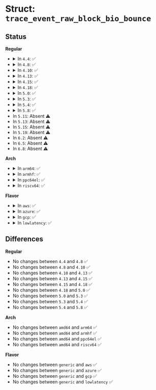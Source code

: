 # Struct: <code>trace_event_raw_block_bio_bounce</code>

## Status
<b>Regular</b>
<ul>
<li>
<details>
<summary>In <code>4.4</code>: ✅</summary>

```c
struct trace_event_raw_block_bio_bounce {
    struct trace_entry ent;
    dev_t dev;
    sector_t sector;
    unsigned int nr_sector;
    char rwbs[8];
    char comm[16];
    char __data[0];
};
```
</details>
</li>
<li>
<details>
<summary>In <code>4.8</code>: ✅</summary>

```c
struct trace_event_raw_block_bio_bounce {
    struct trace_entry ent;
    dev_t dev;
    sector_t sector;
    unsigned int nr_sector;
    char rwbs[8];
    char comm[16];
    char __data[0];
};
```
</details>
</li>
<li>
<details>
<summary>In <code>4.10</code>: ✅</summary>

```c
struct trace_event_raw_block_bio_bounce {
    struct trace_entry ent;
    dev_t dev;
    sector_t sector;
    unsigned int nr_sector;
    char rwbs[8];
    char comm[16];
    char __data[0];
};
```
</details>
</li>
<li>
<details>
<summary>In <code>4.13</code>: ✅</summary>

```c
struct trace_event_raw_block_bio_bounce {
    struct trace_entry ent;
    dev_t dev;
    sector_t sector;
    unsigned int nr_sector;
    char rwbs[8];
    char comm[16];
    char __data[0];
};
```
</details>
</li>
<li>
<details>
<summary>In <code>4.15</code>: ✅</summary>

```c
struct trace_event_raw_block_bio_bounce {
    struct trace_entry ent;
    dev_t dev;
    sector_t sector;
    unsigned int nr_sector;
    char rwbs[8];
    char comm[16];
    char __data[0];
};
```
</details>
</li>
<li>
<details>
<summary>In <code>4.18</code>: ✅</summary>

```c
struct trace_event_raw_block_bio_bounce {
    struct trace_entry ent;
    dev_t dev;
    sector_t sector;
    unsigned int nr_sector;
    char rwbs[8];
    char comm[16];
    char __data[0];
};
```
</details>
</li>
<li>
<details>
<summary>In <code>5.0</code>: ✅</summary>

```c
struct trace_event_raw_block_bio_bounce {
    struct trace_entry ent;
    dev_t dev;
    sector_t sector;
    unsigned int nr_sector;
    char rwbs[8];
    char comm[16];
    char __data[0];
};
```
</details>
</li>
<li>
<details>
<summary>In <code>5.3</code>: ✅</summary>

```c
struct trace_event_raw_block_bio_bounce {
    struct trace_entry ent;
    dev_t dev;
    sector_t sector;
    unsigned int nr_sector;
    char rwbs[8];
    char comm[16];
    char __data[0];
};
```
</details>
</li>
<li>
<details>
<summary>In <code>5.4</code>: ✅</summary>

```c
struct trace_event_raw_block_bio_bounce {
    struct trace_entry ent;
    dev_t dev;
    sector_t sector;
    unsigned int nr_sector;
    char rwbs[8];
    char comm[16];
    char __data[0];
};
```
</details>
</li>
<li>
<details>
<summary>In <code>5.8</code>: ✅</summary>

```c
struct trace_event_raw_block_bio_bounce {
    struct trace_entry ent;
    dev_t dev;
    sector_t sector;
    unsigned int nr_sector;
    char rwbs[8];
    char comm[16];
    char __data[0];
};
```
</details>
</li>
<li>
In <code>5.11</code>: Absent ⚠️
</li>
<li>
In <code>5.13</code>: Absent ⚠️
</li>
<li>
In <code>5.15</code>: Absent ⚠️
</li>
<li>
In <code>5.19</code>: Absent ⚠️
</li>
<li>
In <code>6.2</code>: Absent ⚠️
</li>
<li>
In <code>6.5</code>: Absent ⚠️
</li>
<li>
In <code>6.8</code>: Absent ⚠️
</li>
</ul>
<b>Arch</b>
<ul>
<li>
<details>
<summary>In <code>arm64</code>: ✅</summary>

```c
struct trace_event_raw_block_bio_bounce {
    struct trace_entry ent;
    dev_t dev;
    sector_t sector;
    unsigned int nr_sector;
    char rwbs[8];
    char comm[16];
    char __data[0];
};
```
</details>
</li>
<li>
<details>
<summary>In <code>armhf</code>: ✅</summary>

```c
struct trace_event_raw_block_bio_bounce {
    struct trace_entry ent;
    dev_t dev;
    sector_t sector;
    unsigned int nr_sector;
    char rwbs[8];
    char comm[16];
    char __data[0];
};
```
</details>
</li>
<li>
<details>
<summary>In <code>ppc64el</code>: ✅</summary>

```c
struct trace_event_raw_block_bio_bounce {
    struct trace_entry ent;
    dev_t dev;
    sector_t sector;
    unsigned int nr_sector;
    char rwbs[8];
    char comm[16];
    char __data[0];
};
```
</details>
</li>
<li>
<details>
<summary>In <code>riscv64</code>: ✅</summary>

```c
struct trace_event_raw_block_bio_bounce {
    struct trace_entry ent;
    dev_t dev;
    sector_t sector;
    unsigned int nr_sector;
    char rwbs[8];
    char comm[16];
    char __data[0];
};
```
</details>
</li>
</ul>
<b>Flavor</b>
<ul>
<li>
<details>
<summary>In <code>aws</code>: ✅</summary>

```c
struct trace_event_raw_block_bio_bounce {
    struct trace_entry ent;
    dev_t dev;
    sector_t sector;
    unsigned int nr_sector;
    char rwbs[8];
    char comm[16];
    char __data[0];
};
```
</details>
</li>
<li>
<details>
<summary>In <code>azure</code>: ✅</summary>

```c
struct trace_event_raw_block_bio_bounce {
    struct trace_entry ent;
    dev_t dev;
    sector_t sector;
    unsigned int nr_sector;
    char rwbs[8];
    char comm[16];
    char __data[0];
};
```
</details>
</li>
<li>
<details>
<summary>In <code>gcp</code>: ✅</summary>

```c
struct trace_event_raw_block_bio_bounce {
    struct trace_entry ent;
    dev_t dev;
    sector_t sector;
    unsigned int nr_sector;
    char rwbs[8];
    char comm[16];
    char __data[0];
};
```
</details>
</li>
<li>
<details>
<summary>In <code>lowlatency</code>: ✅</summary>

```c
struct trace_event_raw_block_bio_bounce {
    struct trace_entry ent;
    dev_t dev;
    sector_t sector;
    unsigned int nr_sector;
    char rwbs[8];
    char comm[16];
    char __data[0];
};
```
</details>
</li>
</ul>

## Differences
<b>Regular</b>
<ul>
<li>
No changes between <code>4.4</code> and <code>4.8</code> ✅
</li>
<li>
No changes between <code>4.8</code> and <code>4.10</code> ✅
</li>
<li>
No changes between <code>4.10</code> and <code>4.13</code> ✅
</li>
<li>
No changes between <code>4.13</code> and <code>4.15</code> ✅
</li>
<li>
No changes between <code>4.15</code> and <code>4.18</code> ✅
</li>
<li>
No changes between <code>4.18</code> and <code>5.0</code> ✅
</li>
<li>
No changes between <code>5.0</code> and <code>5.3</code> ✅
</li>
<li>
No changes between <code>5.3</code> and <code>5.4</code> ✅
</li>
<li>
No changes between <code>5.4</code> and <code>5.8</code> ✅
</li>
</ul>
<b>Arch</b>
<ul>
<li>
No changes between <code>amd64</code> and <code>arm64</code> ✅
</li>
<li>
No changes between <code>amd64</code> and <code>armhf</code> ✅
</li>
<li>
No changes between <code>amd64</code> and <code>ppc64el</code> ✅
</li>
<li>
No changes between <code>amd64</code> and <code>riscv64</code> ✅
</li>
</ul>
<b>Flavor</b>
<ul>
<li>
No changes between <code>generic</code> and <code>aws</code> ✅
</li>
<li>
No changes between <code>generic</code> and <code>azure</code> ✅
</li>
<li>
No changes between <code>generic</code> and <code>gcp</code> ✅
</li>
<li>
No changes between <code>generic</code> and <code>lowlatency</code> ✅
</li>
</ul>
